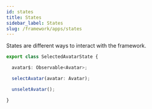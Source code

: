 ```yaml
---
id: states
title: States
sidebar_label: States
slug: /framework/apps/states
---
```


States are different ways to interact with the framework.

```ts
export class SelectedAvatarState {

  avatar$: Observable<Avatar>;

  selectAvatar(avatar: Avatar);

  unseletAvatar();

}
```

